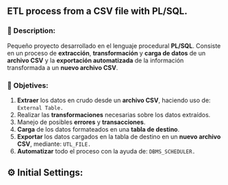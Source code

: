 ## ETL process from a CSV file with PL/SQL.

### 📝 Description:
Pequeño proyecto desarrollado en el lenguaje procedural **PL/SQL**. Consiste en un proceso de **extracción**, **transformación** y **carga de datos** de un **archivo CSV** y la **exportación automatizada** de la
información transformada a un **nuevo archivo CSV**.

### 🎯 Objetives:
1. **Extraer** los datos en crudo desde un **archivo CSV**, haciendo uso de: `External Table.`
2. Realizar las **transformaciones** necesarias sobre los datos extraídos.
3. Manejo de posibles **errores** y **transacciones**.
4. **Carga** de los datos formateados en una **tabla de destino**.
5. **Exportar** los datos cargados en la tabla de destino en un **nuevo archivo CSV**, mediante: `UTL_FILE.`
6. **Automatizar** todo el proceso con la ayuda de: `DBMS_SCHEDULER.`

## ⚙ Initial Settings:


